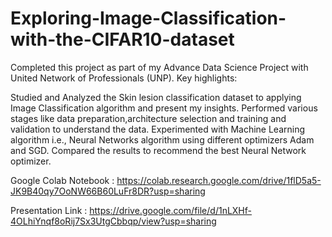 # Exploring-Image-Classification-with-the-CIFAR10-dataset
Completed this project as part of my Advance Data Science Project with United Network of Professionals (UNP). Key highlights:

Studied and Analyzed the Skin lesion classification dataset to applying Image Classification algorithm and present my insights. Performed various stages like data preparation,architecture selection and training and validation to understand the data. Experimented with Machine Learning algorithm i.e., Neural Networks algorithm using different optimizers Adam and SGD. Compared the results to recommend the best Neural Network optimizer.

Google Colab Notebook : https://colab.research.google.com/drive/1flD5a5-JK9B40qy7OoNW66B60LuFr8DR?usp=sharing

Presentation Link : https://drive.google.com/file/d/1nLXHf-4OLhiYnqf8oRij7Sx3UtgCbbqp/view?usp=sharing

